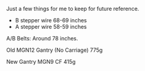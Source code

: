 Just a few things for me to keep for future reference.

- B stepper wire 68-69 inches
- A stepper wire 58-59 inches


A/B Belts: Around 78 inches.


Old MGN12 Gantry (No Carriage)
775g

New Gantry MGN9 CF
415g
